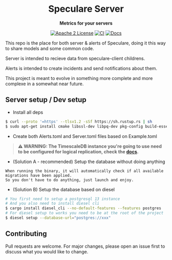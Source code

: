 <div align="center">
  <h1>Speculare Server</h1>
  <p>
    <strong>Metrics for your servers</strong>
  </p>
  <p>

[![Apache 2 License](https://img.shields.io/badge/license-Apache%202-blue.svg)](LICENSE)
[![CI](https://github.com/Martichou/speculare-server/workflows/CI/badge.svg)](https://github.com/Martichou/speculare-server/actions)
[![Docs](https://img.shields.io/badge/Docs-latest-green.svg)](https://docs.speculare.cloud)

  </p>
</div>

This repo is the place for both server & alerts of Speculare, doing it this way to share models and some common code.

Server is intended to recieve data from speculare-client childrens.

Alerts is intended to create incidents and send notifications about them.

This project is meant to evolve in something more complete and more complexe in a somewhat near future.

Server setup / Dev setup
--------------------------

- Install all deps
```bash
$ curl --proto '=https' --tlsv1.2 -sSf https://sh.rustup.rs | sh
$ sudo apt-get install cmake libssl-dev libpq-dev pkg-config build-essential
```

- Create both Alerts.toml and Server.toml files based on Example.toml

> **⚠ WARNING: The TimescaleDB instance you're going to use need to be configured for logical replication, check the [docs](https://docs.speculare.cloud).**

- (Solution A - recommended) Setup the database without doing anything
```
When running the binary, it will automatically check if all available migrations have been applied.
So you don't have to do anything, just launch and enjoy.
```

- (Solution B) Setup the database based on diesel
```bash
# You first need to setup a postgresql 13 instance
# And you also need to install diesel cli
$ cargo install diesel_cli --no-default-features --features postgres
# For diesel setup to works you need to be at the root of the project
$ diesel setup --database-url="postgres://xxx"
```

Contributing
--------------------------

Pull requests are welcome. For major changes, please open an issue first to discuss what you would like to change.
